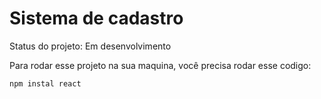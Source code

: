 <h1> Sistema de cadastro </h1>
Status do projeto: Em desenvolvimento

Para rodar esse projeto na sua maquina, você precisa rodar esse codigo:

```
npm instal react
```
